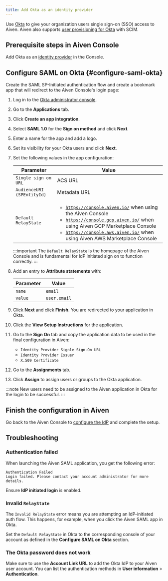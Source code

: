 ```yaml
---
title: Add Okta as an identity provider
---
```


Use [Okta](https://www.okta.com/) to give your organization users single sign-on (SSO) access to Aiven.
Aiven also supports
[user provisioning for Okta](/docs/platform/howto/okta-user-provisioning-with-scim)
with SCIM.

## Prerequisite steps in Aiven Console

Add Okta as an
[identity provider](/docs/platform/howto/saml/add-identity-providers#add-idp-aiven-console) in the Console.

## Configure SAML on Okta {#configure-saml-okta}

Create the SAML SP-Initiated authentication flow and create a bookmark app that will
redirect to the Aiven Console's login page:

1.  Log in to the [Okta administrator console](https://login.okta.com/).
1.  Go to the **Applications** tab.
1.  Click **Create an app integration**.
1.  Select **SAML 1.0** for the **Sign on method** and click **Next**.
1.  Enter a name for the app and add a logo.
1.  Set its visibility for your Okta users and click **Next**.
1.  Set the following values in the app configuration:

    | Parameter                  | Value                                                                                                                                                                                                                                                                           |
    | -------------------------- | ------------------------------------------------------------------------------------------------------------------------------------------------------------------------------------------------------------------------------------------------------------------------------- |
    | `Single sign on URL`       | ACS URL                                                                                                                                                                                                                                                                         |
    | `AudienceURI (SPEntityId)` | Metadata URL                                                                                                                                                                                                                                                                    |
    | `Default RelayState`       | <ul><li><code>https://console.aiven.io/</code> when using the Aiven Console</li> <li><code>https://console.gcp.aiven.io/</code> when using Aiven GCP Marketplace Console</li> <li><code>https://console.aws.aiven.io/</code> when using Aiven AWS Marketplace Console</li></ul> |

    :::important
    The `Default RelayState` is the homepage of the Aiven Console and is
    fundamental for IdP initiated sign on to function correctly.
    :::

1.  Add an entry to **Attribute statements** with:

    | Parameter | Value        |
    | --------- | ------------ |
    | `name`    | `email`      |
    | `value`   | `user.email` |

1.  Click **Next** and click **Finish**. You are redirected to your
    application in Okta.

1. Click the **View Setup Instructions** for the application.

1. Go to the **Sign On** tab and copy the application data to be used
    in the final configuration in Aiven:

    -   `Identity Provider Signle Sign-On URL`
    -   `Identity Provider Issuer`
    -   `X.509 Certificate`

1. Go to the **Assignments** tab.

1. Click **Assign** to assign users or groups to the Okta application.

:::note
New users need to be assigned to the Aiven application in Okta for the
login to be successful.
:::

## Finish the configuration in Aiven

Go back to the Aiven Console to
[configure the IdP](/docs/platform/howto/saml/add-identity-providers#configure-idp-aiven-console) and complete the setup.

## Troubleshooting

### Authentication failed

When launching the Aiven SAML application, you get the following error:

```text
Authentication Failed
Login failed. Please contact your account administrator for more details.
```

Ensure **IdP initiated login** is enabled.

### Invalid `RelayState`

The `Invalid RelayState` error means you are attempting an
IdP-initiated auth flow. This happens, for example, when you click the
Aiven SAML app in Okta.

Set the `Default RelayState` in Okta to the
corresponding console of your account as defined in the **Configure SAML
on Okta** section.

### The Okta password does not work

Make sure to use the **Account Link URL** to add the Okta IdP to your
Aiven user account. You can list the authentication methods in
**User information** > **Authentication**.
